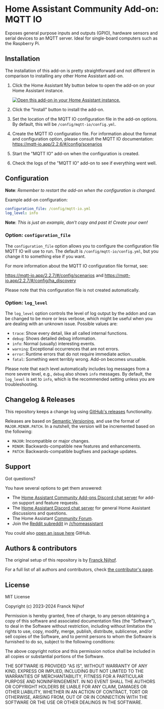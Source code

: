# Home Assistant Community Add-on: MQTT IO

Exposes general purpose inputs and outputs (GPIO), hardware sensors and serial
devices to an MQTT server. Ideal for single-board computers such as
the Raspberry Pi.

## Installation

The installation of this add-on is pretty straightforward and not different in
comparison to installing any other Home Assistant add-on.

1. Click the Home Assistant My button below to open the add-on on your Home
   Assistant instance.

   [![Open this add-on in your Home Assistant instance.][addon-badge]][addon]

1. Click the "Install" button to install the add-on.
1. Set the location of the MQTT IO configuration file in the add-on options.
   By default, this will be `/config/mqtt-io/config.yml`.
1. Create the MQTT IO configuration file. For information about the format
   and configuration option, please consult the MQTT IO documentation:
   <https://mqtt-io.app/2.2.6/#/config/scenarios>
1. Start the "MQTT IO" add-on when the configuration is created.
1. Check the logs of the "MQTT IO" add-on to see if everything went well.

## Configuration

**Note**: _Remember to restart the add-on when the configuration is changed._

Example add-on configuration:

```yaml
configuration_file: /config/mqtt-io.yml
log_level: info
```

**Note**: _This is just an example, don't copy and past it! Create your own!_

### Option: `configuration_file`

The `configuration_file` option allows you to configure the configuration
file MQTT IO will use to run. The default is `/config/mqtt-io/config.yml`,
but you change it to something else if you want.

For more information about the MQTT IO configuration file format, see:

<https://mqtt-io.app/2.2.7/#/config/scenarios> and <https://mqtt-io.app/2.2.7/#/config/ha_discovery>

Please note that this configuration file is not created automatically.

### Option: `log_level`

The `log_level` option controls the level of log output by the addon and can
be changed to be more or less verbose, which might be useful when you are
dealing with an unknown issue. Possible values are:

- `trace`: Show every detail, like all called internal functions.
- `debug`: Shows detailed debug information.
- `info`: Normal (usually) interesting events.
- `warning`: Exceptional occurrences that are not errors.
- `error`: Runtime errors that do not require immediate action.
- `fatal`: Something went terribly wrong. Add-on becomes unusable.

Please note that each level automatically includes log messages from a
more severe level, e.g., `debug` also shows `info` messages. By default,
the `log_level` is set to `info`, which is the recommended setting unless
you are troubleshooting.

## Changelog & Releases

This repository keeps a change log using [GitHub's releases][releases]
functionality.

Releases are based on [Semantic Versioning][semver], and use the format
of `MAJOR.MINOR.PATCH`. In a nutshell, the version will be incremented
based on the following:

- `MAJOR`: Incompatible or major changes.
- `MINOR`: Backwards-compatible new features and enhancements.
- `PATCH`: Backwards-compatible bugfixes and package updates.

## Support

Got questions?

You have several options to get them answered:

- The [Home Assistant Community Add-ons Discord chat server][discord] for add-on
  support and feature requests.
- The [Home Assistant Discord chat server][discord-ha] for general Home
  Assistant discussions and questions.
- The Home Assistant [Community Forum][forum].
- Join the [Reddit subreddit][reddit] in [/r/homeassistant][reddit]

You could also [open an issue here][issue] GitHub.

## Authors & contributors

The original setup of this repository is by [Franck Nijhof][frenck].

For a full list of all authors and contributors,
check [the contributor's page][contributors].

## License

MIT License

Copyright (c) 2023-2024 Franck Nijhof

Permission is hereby granted, free of charge, to any person obtaining a copy
of this software and associated documentation files (the "Software"), to deal
in the Software without restriction, including without limitation the rights
to use, copy, modify, merge, publish, distribute, sublicense, and/or sell
copies of the Software, and to permit persons to whom the Software is
furnished to do so, subject to the following conditions:

The above copyright notice and this permission notice shall be included in all
copies or substantial portions of the Software.

THE SOFTWARE IS PROVIDED "AS IS", WITHOUT WARRANTY OF ANY KIND, EXPRESS OR
IMPLIED, INCLUDING BUT NOT LIMITED TO THE WARRANTIES OF MERCHANTABILITY,
FITNESS FOR A PARTICULAR PURPOSE AND NONINFRINGEMENT. IN NO EVENT SHALL THE
AUTHORS OR COPYRIGHT HOLDERS BE LIABLE FOR ANY CLAIM, DAMAGES OR OTHER
LIABILITY, WHETHER IN AN ACTION OF CONTRACT, TORT OR OTHERWISE, ARISING FROM,
OUT OF OR IN CONNECTION WITH THE SOFTWARE OR THE USE OR OTHER DEALINGS IN THE
SOFTWARE.

[addon-badge]: https://my.home-assistant.io/badges/supervisor_addon.svg
[addon]: https://my.home-assistant.io/redirect/supervisor_addon/?addon=a0d7b954_mqtt_io&repository_url=https%3A%2F%2Fgithub.com%2Fhassio-addons%2Frepository
[alpine-packages]: https://pkgs.alpinelinux.org/packages
[contributors]: https://github.com/hassio-addons/addon-mqtt-io/graphs/contributors
[discord-ha]: https://discord.gg/c5DvZ4e
[discord]: https://discord.me/hassioaddons
[forum]: https://community.home-assistant.io/?u=frenck
[frenck]: https://github.com/frenck
[issue]: https://github.com/hassio-addons/addon-mqtt-io/issues
[reddit]: https://reddit.com/r/homeassistant
[releases]: https://github.com/hassio-addons/addon-mqtt-io/releases
[semver]: https://semver.org/spec/v2.0.0.html
